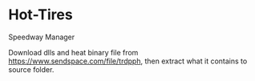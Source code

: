 Hot-Tires
=========

Speedway Manager

Download dlls and heat binary file from https://www.sendspace.com/file/trdpph, then extract what it contains to source folder. 
